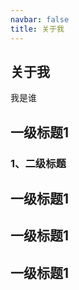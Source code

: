 ```yaml
---
navbar: false
title: 关于我
---
```

<!--YAML要注意空格！！  -->
## 关于我

我是谁

## 一级标题1
### 1、二级标题
## 一级标题1
## 一级标题1
## 一级标题1